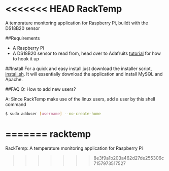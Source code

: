 <<<<<<< HEAD
RackTemp
========
A temprature monitoring application for Raspberry Pi, buildt with the DS18B20 sensor

##Requirements
- A Raspberry Pi
- A DS18B20 sensor to read from, head over to Adafruits [tutorial](http://learn.adafruit.com/adafruits-raspberry-pi-lesson-11-ds18b20-temperature-sensing) for how to hook it up

##Install
For a quick and easy install just download the installer script, [install.sh](https://raw.github.com/victorhaggqvist/racktemp/master/install.sh). It will essentially download the application and install MySQL and Apache.

##FAQ
Q: How to add new users?

A: Since RackTemp make use of the linux users, add a user by this shell command

```sh
$ sudo adduser [username] --no-create-home
```
=======
racktemp
========

RackTemp: A temperature monitoring application for Raspberry Pi
>>>>>>> 8e3f9a1b203a462d27de255306c7157973517527
